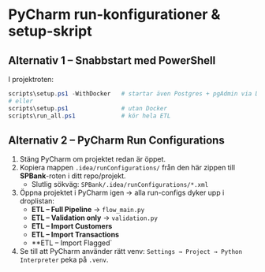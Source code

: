 
# PyCharm run-konfigurationer & setup-skript

## Alternativ 1 – Snabbstart med PowerShell
I projektroten:
```powershell
scripts\setup.ps1 -WithDocker   # startar även Postgres + pgAdmin via Docker
# eller
scripts\setup.ps1               # utan Docker
scripts\run_all.ps1             # kör hela ETL
```

## Alternativ 2 – PyCharm Run Configurations
1. Stäng PyCharm om projektet redan är öppet.
2. Kopiera mappen `.idea/runConfigurations/` från den här zippen till **SPBank**-roten i ditt repo/projekt.
   - Slutlig sökväg: `SPBank/.idea/runConfigurations/*.xml`
3. Öppna projektet i PyCharm igen → alla run-configs dyker upp i droplistan:
   - **ETL – Full Pipeline** → `flow_main.py`
   - **ETL – Validation only** → `validation.py`
   - **ETL – Import Customers**
   - **ETL – Import Transactions**
   - **ETL – Import Flagged`
4. Se till att PyCharm använder rätt venv: `Settings → Project → Python Interpreter` peka på `.venv`.


